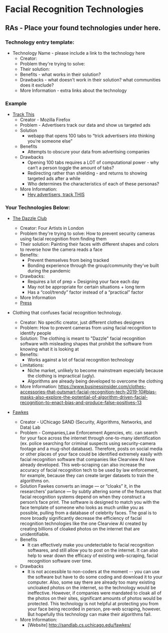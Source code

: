 # Facial Recognition Technologies

## RAs - Place your found technologies under here. 

### Technology entry template:
- Technology Name - please include a link to the technology here
  - Creator:
  - Problem they're trying to solve:
  - Their solution:
  - Benefits - what works in their solution?
  - Drawbacks - what doesn't work in their solution? what communities does it exclude? 
  - More Information - extra links about the technology

### Example
- [Track This](https://trackthis.link/)
  - Creator - Mozilla Firefox
  - Problem - Advertisers track our data and show us targeted ads
  - Solution 
    - webapp that opens 100 tabs to “trick advertisers into thinking you’re someone else”
  - Benefits
    -  Attempts to obscure your data from advertising companies
  - Drawbacks
    - Opening 100 tabs requires a LOT of computational power - why can’t a person toggle the amount of tabs?
    - Redirecting rather than shielding - and returns to showing targeted ads after a while
    - Who determines the characteristics of each of these personas?
  - More Information:
    - [Hey advertisers, track THIS](https://blog.mozilla.org/en/products/firefox/hey-advertisers-track-this/)

### Your Technologies Below:
- [The Dazzle Club](https://www.instagram.com/thedazzleclub/?hl=en)
    - Creator: Four Artists in London
    - Problem they're trying to solve: How to prevent security cameras using facial recognition from finding them
    - Their solution: Painting their faces with different shapes and colors to reverse how the camera reads a face
    - Benefits:
        - Prevent themselves from being tracked
        - Bonding experience through the group/community they’ve built during the pandemic
    - Drawbacks: 
        - Requires a lot of prep + Designing your face each day
        - May not be appropriate for certain situations + long term
        - Has a “cool/trendy” factor instead of a “practical” factor
    - More Information 
    - [Press](https://www.codastory.com/authoritarian-tech/london-facial-recognition-facepaint/) 

- Clothing that confuses facial recognition technology.
    - Creator: No specific creator, just different clothes designers
    - Problem: How to prevent cameras from using facial recognition to identify people
    - Solution: The clothing is meant to "Dazzle" facial recognition software with misleading shapes that prohibit the software from knowing what it is looking at
    - Benefits:
        -  Works against a lot of facial recognition technology
    - Limitations:
        - Niche market, unlikely to become mainstream especially because the clothing is impractical (ugly).
        - Algorithms are already being developed to overcome the clothing  
    - More Information: https://www.businessinsider.com/clothes-accessories-that-outsmart-facial-recognition-tech-2019-10#blas-masks-also-explore-the-potential-of-algorithm-driven-facial-recognition-to-enact-bias-and-produce-false-positives-13 

- [Fawkes](http://sandlab.cs.uchicago.edu/fawkes/)
  - Creator - UChicago SAND (Security, Algorithms, Networks, and Data) Lab
  - Problem - Companies,Law Enforcement Agencies, etc. can search for your face across the internet through one-to-many identification (ex. police searching for criminal suspects using security-camera footage and a mug-shot database). Therefore, posts on social media or other places of your face could be identified extremely easily with facial recognition software that companies like Clearview AI have already developed. This web-scraping can also increase the accuracy of facial recognition tech to be used by law enforcement, for example, because they can create larger datasets to train the algorithms on. 
  - Solution 
    Fawkes converts an image — or “cloaks” it, in the researchers’ parlance — by subtly altering some of the features that facial recognition systems depend on when they construct a person’s face print. The software is designed to match you with the face template of someone who looks as much unlike you as possible, pulling from a database of celebrity faces. The goal is to more broadly significantly decrease the efficiency of facial recognition technologies like the one Clearview AI created by creating billions of cloaked photos on the internet that are unidentifiable.
  - Benefits
    -  It can effectively make you undetectable to facial recognition softwares, and still allow you to post on the internet. It can also help to wear down the efficacy of existing web-scraping, facial recognition software over time.
  - Drawbacks
    - It is not accessible to non-coders at the moment -- you can use the software but have to do some coding and download it to your computer. Also, some say there are already too many existing uncloaked photos on the internet, so the technology would be ineffective. However, if companies were mandated to cloak all of the photos on their sites, significant amounts of photos would be protected. This technology is not helpful at protecting you from your face being recorded in person, pre-web scraping, however. But hopefully this technology can make their algorithms fail. 
  - More Information:
    - [Website] http://sandlab.cs.uchicago.edu/fawkes/





